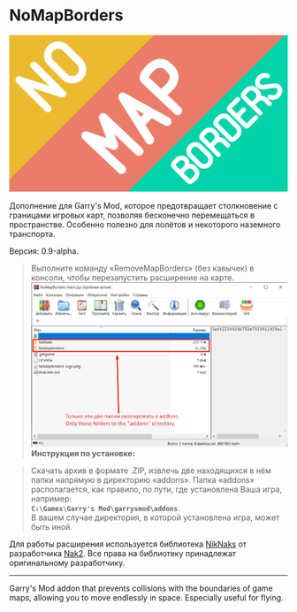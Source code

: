 # NoMapBorders
![Logo Image](NoMapBorders_logo.png)

Дополнение для Garry's Mod, которое предотвращает столкновение с границами игровых карт, позволяя бесконечно перемещаться в пространстве. Особенно полезно для полётов и некоторого наземного транспорта.

Версия: 0.9-alpha.

>Выполните команду «RemoveMapBorders» (без кавычек) в консоли, чтобы перезапустить расширение на карте.
![Install Instruction](InstallInstruction.jpg)
>**Инструкция по установке:**

>Скачать архив в формате .ZIP, извлечь две находящихся в нём папки напрямую в директорию «addons». Папка «addons» располагается, как правило, по пути, где установлена Ваша игра, например:<br>__`C:\Games\Garry's Mod\garrysmod\addons`__.<br>В вашем случае директория, в которой установлена игра, может быть иной. 
>

Для работы расширения используется библиотека [NikNaks](https://github.com/Nak2/NikNaks) от разработчика [Nak2](https://github.com/Nak2/). Все права на библиотеку принадлежат оригинальному разработчику. 
_____________________
Garry's Mod addon that prevents collisions with the boundaries of game maps, allowing you to move endlessly in space. Especially useful for flying.
